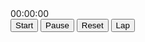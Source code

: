 <!DOCTYPE html> 
<html lang="en">
<head>
    <meta charset="UTF-8">
    <meta name="viewport" content="width=device-width, initial-scale=1.0">
    <title>Stopwatch</title>
    <link rel="stylesheet" href="style.css">
    <link rel="icon" href="Stopwatch.jpg">
</head>
<body>
    <div class="stopwatch">
        <div id="display">00:00:00</div>
        <div class="controls">
            <button id="start">Start</button>
            <button id="pause">Pause</button>
            <button id="reset">Reset</button>
            <button id="lap">Lap</button>
        </div>
        <ul id="laps"></ul>
    </div>
    <script src="script.js"></script>
</body>
</html>
